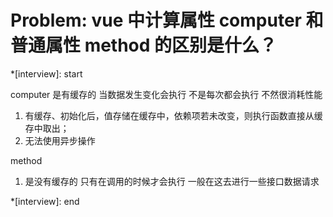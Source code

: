 # Problem: vue 中计算属性 computer 和普通属性 method 的区别是什么？

\*[interview]: start

computer
是有缓存的 当数据发生变化会执行 不是每次都会执行 不然很消耗性能

1. 有缓存、初始化后，值存储在缓存中，依赖项若未改变，则执行函数直接从缓存中取出；
2. 无法使用异步操作

method

1.  是没有缓存的 只有在调用的时候才会执行 一般在这去进行一些接口数据请求

\*[interview]: end
